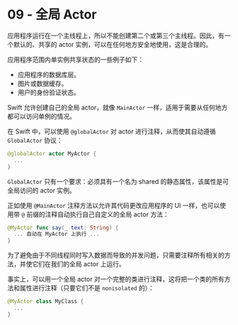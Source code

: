 # 09 - 全局 Actor

应用程序运行在一个主线程上，所以不能创建第二个或第三个主线程。因此，有一个默认的、共享的 actor 实例，可以在任何地方安全地使用，这是合理的。

应用程序范围内单实例共享状态的一些例子如下：

- 应用程序的数据库层。
- 图片或数据缓存。
- 用户的身份验证状态。

Swift 允许创建自己的全局 actor，就像 `MainActor` 一样，适用于需要从任何地方都可以访问单例的情况。

在 Swift 中，可以使用 `@globalActor` 对 actor 进行注释，从而使其自动遵循 `GlobalActor` 协议：

```swift
@globalActor actor MyActor {
  ...
}
```

`GlobalActor` 只有一个要求：必须具有一个名为 shared 的静态属性，该属性是可全局访问的 actor 实例。

正如使用 `@MainActor` 注释方法以允许其代码更改应用程序的 UI 一样，也可以使用带 `@` 前缀的注释自动执行自己自定义的全局 actor 方法：

```swift
@MyActor func say(_ text: String) {
  ... 自动在 MyActor 上执行 ...
}
```

为了避免由于不同线程同时写入数据而导致的并发问题，只需要注释所有相关的方法，并使它们在我们的全局 actor 上运行。

事实上，可以用一个全局 actor 对一个完整的类进行注释，这将把一个类的所有方法和属性进行注释（只要它们不是 `nonisolated` 的）：

```swift
@MyActor class MyClass {
  ...
}
```
